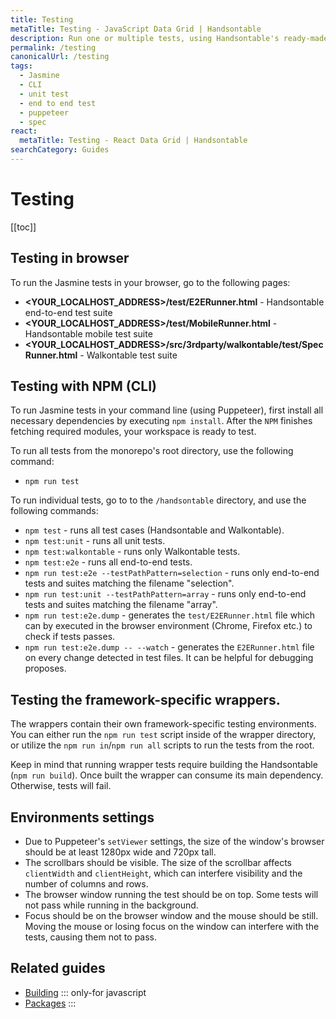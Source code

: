 ```yaml
---
title: Testing
metaTitle: Testing - JavaScript Data Grid | Handsontable
description: Run one or multiple tests, using Handsontable's ready-made commands for Jasmine and Puppeteer.
permalink: /testing
canonicalUrl: /testing
tags:
  - Jasmine
  - CLI
  - unit test
  - end to end test
  - puppeteer
  - spec
react:
  metaTitle: Testing - React Data Grid | Handsontable
searchCategory: Guides
---
```


# Testing

[[toc]]

## Testing in browser

To run the Jasmine tests in your browser, go to the following pages:

* **<YOUR\_LOCALHOST\_ADDRESS>/test/E2ERunner.html** - Handsontable end-to-end test suite
* **<YOUR\_LOCALHOST\_ADDRESS>/test/MobileRunner.html** - Handsontable mobile test suite
* **<YOUR\_LOCALHOST\_ADDRESS>/src/3rdparty/walkontable/test/SpecRunner.html** - Walkontable test suite

## Testing with NPM (CLI)

To run Jasmine tests in your command line (using Puppeteer), first install all necessary dependencies by executing `npm install`. After the `NPM` finishes fetching required modules, your workspace is ready to test.

To run all tests from the monorepo's root directory, use the following command:
* `npm run test`

To run individual tests, go to to the `/handsontable` directory, and use the following commands:
* `npm test` - runs all test cases (Handsontable and Walkontable).
* `npm test:unit` - runs all unit tests.
* `npm test:walkontable` - runs only Walkontable tests.
* `npm test:e2e` - runs all end-to-end tests.
* `npm run test:e2e --testPathPattern=selection` - runs only end-to-end tests and suites matching the filename "selection".
* `npm run test:unit --testPathPattern=array` - runs only end-to-end tests and suites matching the filename "array".
* `npm run test:e2e.dump` - generates the `test/E2ERunner.html` file which can by executed in the browser environment (Chrome, Firefox etc.) to check if tests passes.
* `npm run test:e2e.dump -- --watch` - generates the `E2ERunner.html` file on every change detected in test files. It can be helpful for debugging proposes.

## Testing the framework-specific wrappers.

The wrappers contain their own framework-specific testing environments. You can either run the `npm run test` script inside of the wrapper directory, or utilize the `npm run in`/`npm run all` scripts to run the tests from the root.

Keep in mind that running wrapper tests require building the Handsontable (`npm run build`). Once built the wrapper can consume its main dependency. Otherwise, tests will fail.

## Environments settings

* Due to Puppeteer's `setViewer` settings, the size of the window's browser should be at least 1280px wide and 720px tall.
* The scrollbars should be visible. The size of the scrollbar affects `clientWidth` and `clientHeight`, which can interfere visibility and the number of columns and rows.
* The browser window running the test should be on top. Some tests will not pass while running in the background.
* Focus should be on the browser window and the mouse should be still. Moving the mouse or losing focus on the window can interfere with the tests, causing them not to pass.

## Related guides

- [Building](@/guides/tools-and-building/custom-builds.md)
::: only-for javascript
- [Packages](@/guides/tools-and-building/packages.md)
:::
